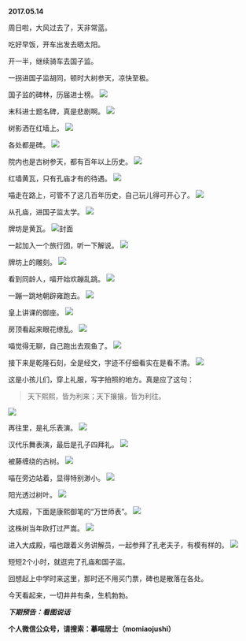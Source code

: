 
          
**2017.05.14**

周日啦，大风过去了，天非常蓝。

吃好早饭，开车出发去晒太阳。

开一半，继续骑车去国子监。

一拐进国子监胡同，顿时大树参天，凉快至极。

国子监的碑林，历届进士榜。
![](//upload-images.jianshu.io/upload_images/51001-6e7b4ca8a9fc5c20.jpg)


末科进士题名碑，真是悲剧啊。
![](//upload-images.jianshu.io/upload_images/51001-5600b2d374f4989f.jpg)


树影洒在红墙上。
![](//upload-images.jianshu.io/upload_images/51001-3f8ce95475e4eef3.jpg)


各处都是碑。
![](//upload-images.jianshu.io/upload_images/51001-002351ef25c13c9e.jpg)


院内也是古树参天，都有百年以上历史。
![](//upload-images.jianshu.io/upload_images/51001-5ed74cf93819be5a.jpg)


红墙黄瓦，只有孔庙才有的待遇。
![](//upload-images.jianshu.io/upload_images/51001-d1a663e12ce2ce91.jpg)


喵走在路上，可管不了这几百年历史，自己玩儿得可开心了。
![](//upload-images.jianshu.io/upload_images/51001-0c096f7435619ea9.jpg)


从孔庙，进国子监太学。
![](//upload-images.jianshu.io/upload_images/51001-875dbcf9ae40ee66.jpg)


牌坊是黄瓦。
![](//upload-images.jianshu.io/upload_images/51001-ec20d66b85286446.jpg)封面


一起加入一个旅行团，听一下解说。
![](//upload-images.jianshu.io/upload_images/51001-c9aa2ebccde0c453.jpg)


牌坊上的雕刻。
![](//upload-images.jianshu.io/upload_images/51001-4b2ac6b97a838ddf.jpg)


看到同龄人，喵开始欢蹦乱跳。
![](//upload-images.jianshu.io/upload_images/51001-2b0848b22ac900c9.jpg)


一蹦一跳地朝辟雍跑去。
![](//upload-images.jianshu.io/upload_images/51001-2caabff3683a565f.jpg)


皇上讲课的御座。
![](//upload-images.jianshu.io/upload_images/51001-432f3c982ffa5d70.jpg)


房顶看起来眼花缭乱。
![](//upload-images.jianshu.io/upload_images/51001-e3fc9591e1e29fa2.jpg)


喵觉得无聊，自己跑出去观鱼了。
![](//upload-images.jianshu.io/upload_images/51001-92fd1880e0e35df6.jpg)


接下来是乾隆石刻，全是经文，字迹不仔细看实在是看不清。
![](//upload-images.jianshu.io/upload_images/51001-20106e69f6bdc1fc.jpg)


这是小孩儿们，穿上礼服，写字拍照的地方。真是应了这句：
>天下熙熙，皆为利来；天下攘攘，皆为利往。


![](//upload-images.jianshu.io/upload_images/51001-8015e3787fd5df82.jpg)


再往里，是礼乐表演。
![](//upload-images.jianshu.io/upload_images/51001-216b6ad517d41947.jpg)


汉代乐舞表演，最后是孔子四拜礼。
![](//upload-images.jianshu.io/upload_images/51001-18abaa3b3243333b.jpg)


被藤缠绕的古树。
![](//upload-images.jianshu.io/upload_images/51001-7ddee98697f98488.jpg)


喵在旁边站着，显得特别渺小。
![](//upload-images.jianshu.io/upload_images/51001-ac25413bd6633d1e.jpg)


阳光透过树叶。
![](//upload-images.jianshu.io/upload_images/51001-92cf571bde39e177.jpg)


大成殿，下面是康熙御笔的“万世师表”。
![](//upload-images.jianshu.io/upload_images/51001-70b83be5b4b6adcc.jpg)


这株树当年欧打过严嵩。
![](//upload-images.jianshu.io/upload_images/51001-f1a64fb701ffe156.jpg)


进入大成殿，喵也跟着义务讲解员，一起参拜了孔老夫子，有模有样的。
![](//upload-images.jianshu.io/upload_images/51001-216a60f12d7cd716.jpg)


短短2个小时，就逛完了孔庙和国子监。

回想起上中学时来这里，那时还不用买门票，碑也是散落在各处。

今天看起来，一切井井有条，生机勃勃。


***下期预告：看图说话***


**个人微信公众号，请搜索：摹喵居士（momiaojushi）**

        